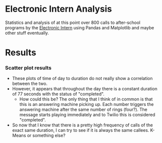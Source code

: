 # Electronic Intern Analysis

Statistics and analysis of at this point over 800 calls to after-school programs by the [Electronic Intern](https://github.com/davewalk/electronic_intern) using Pandas and Matplotlib and maybe other stuff eventually.

# Results

### Scatter plot results
* These plots of time of day to duration do not really show a correlation between the two.
* However, it appears that throughout the day there is a constant duration of 77 seconds with the status of "completed".
  * How could this be? The only thing that I think of in common is that this is an answering machine picking up. Each number triggers the answering machine after the same number of rings (four?). The message starts playing immediately and to Twilio this is considered "completed".
* So now that I know that there is a pretty high frequency of calls of the exact same duration, I can try to see if it is always the same callees. K-Means or something else?